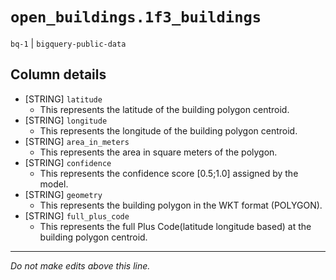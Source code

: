 # `open_buildings.1f3_buildings`
`bq-1` | `bigquery-public-data`

## Column details
* [STRING]    `latitude`
  - This represents the latitude of the building polygon centroid.
* [STRING]    `longitude`
  - This represents the longitude of the building polygon centroid.
* [STRING]    `area_in_meters`
  - This represents the area in square meters of the polygon.
* [STRING]    `confidence`
  - This represents the confidence score [0.5;1.0] assigned by the model.
* [STRING]    `geometry`
  - This represents the building polygon in the WKT format (POLYGON).
* [STRING]    `full_plus_code`
  - This represents the full Plus Code(latitude longitude based) at the building polygon centroid.

-------------------------------------------------------------------------------
*Do not make edits above this line.*
